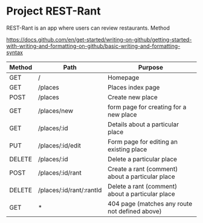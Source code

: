 # Project REST-Rant

REST-Rant is an app where users can review restaurants.
Method

https://docs.github.com/en/get-started/writing-on-github/getting-started-with-writing-and-formatting-on-github/basic-writing-and-formatting-syntax

|Method  |     Path                 |                      Purpose                     |
|--------|--------------------------|--------------------------------------------------|
| GET    | /                        | Homepage                                         |
| GET    | /places                  | Places index page                                |
| POST   | /places                  | Create new place                                 |
| GET    | /places/new              | form page for creating for a new place           |
| GET    | /places/:id              | Details about a particular place                 |
| PUT    | /places/:id/edit         | Form page for editing an existing place          |
| DELETE | /places/:id              | Delete a particular place                        |
| POST   | /places/:id/rant         | Create a rant (comment) about a particular place |
| DELETE | /places/:id/rant/:rantId | Delete a rant (comment) about a particular place |
| GET    | *                        | 404 page (matches any route not defined above)   |
